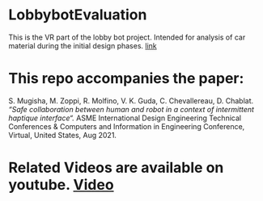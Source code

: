 # LobbybotEvaluation
This is the VR part of the lobby bot project. Intended for analysis of car material during the initial design phases. [link](https://www.lobbybot.fr/)
# This repo accompanies the paper: 
S. Mugisha, M. Zoppi, R. Molfino, V. K. Guda, C. Chevallereau, D. Chablat. <i>“Safe collaboration between human and robot in a context of intermittent haptique interface“. </i>
ASME International Design Engineering Technical Conferences & Computers and Information in Engineering Conference, Virtual, United States, Aug 2021.
# Related Videos are available on youtube. [Video](https://www.youtube.com/watch?v=wz0dJjk4-qk)

